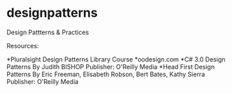 designpatterns
==============

Design Pattterns &amp; Practices

Resources:

*Pluralsight Design Patterns Library Course
*oodesign.com
*C# 3.0 Design Patterns
  By Judith BISHOP
  Publisher: O'Reilly Media
*Head First Design Patterns 
  By Eric Freeman, Elisabeth Robson, Bert Bates, Kathy Sierra 
  Publisher: O'Reilly Media
